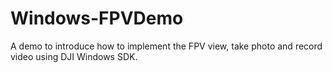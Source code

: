# Windows-FPVDemo
A demo to introduce how to implement the FPV view, take photo and record video using DJI Windows SDK.
